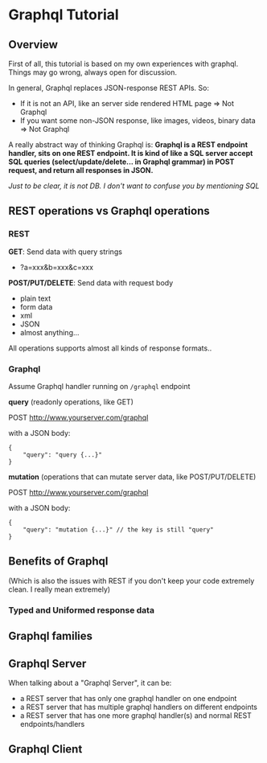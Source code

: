 # Graphql Tutorial

## Overview

First of all, this tutorial is based on my own experiences with graphql. Things may go wrong, always open for discussion.

In general, Graphql replaces JSON-response REST APIs. So:

-   If it is not an API, like an server side rendered HTML page => Not Graphql
-   If you want some non-JSON response, like images, videos, binary data => Not Graphql

A really abstract way of thinking Graphql is: **Graphql is a REST endpoint handler, sits on one REST endpoint. It is kind of like a SQL server accept SQL queries (select/update/delete... in Graphql grammar) in POST request, and return all responses in JSON.**

_Just to be clear, it is not DB. I don't want to confuse you by mentioning SQL_

## REST operations vs Graphql operations

### REST

**GET**: Send data with query strings

-   ?a=xxx&b=xxx&c=xxx

**POST/PUT/DELETE**: Send data with request body

-   plain text
-   form data
-   xml
-   JSON
-   almost anything...

All operations supports almost all kinds of response formats..

### Graphql

Assume Graphql handler running on `/graphql` endpoint

**query** (readonly operations, like GET)

POST http://www.yourserver.com/graphql

with a JSON body:

```
{
    "query": "query {...}"
}
```

**mutation** (operations that can mutate server data, like POST/PUT/DELETE)

POST http://www.yourserver.com/graphql

with a JSON body:

```
{
    "query": "mutation {...}" // the key is still "query"
}
```

## Benefits of Graphql

(Which is also the issues with REST if you don't keep your code extremely clean. I really mean extremely)

### Typed and Uniformed response data

## Graphql families

## Graphql Server

When talking about a "Graphql Server", it can be:

-   a REST server that has only one graphql handler on one endpoint
-   a REST server that has multiple graphql handlers on different endpoints
-   a REST server that has one more graphql handler(s) and normal REST endpoints/handlers

## Graphql Client
